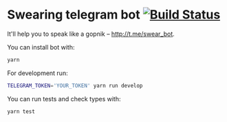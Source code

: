 # Swearing telegram bot [![Build Status](https://travis-ci.org/nvbn/telegram-swear-bot.svg?branch=master)](https://travis-ci.org/nvbn/telegram-swear-bot)

It'll help you to speak like a gopnik &ndash; http://t.me/swear_bot.

You can install bot  with:

```bash
yarn
```

For development run:

```bash
TELEGRAM_TOKEN='YOUR_TOKEN' yarn run develop
```

You can run tests and check types with:

```bash
yarn test
```
